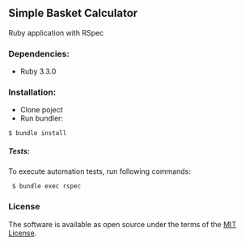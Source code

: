 ## Simple Basket Calculator 
Ruby application with RSpec
### Dependencies:
- Ruby 3.3.0

### Installation:
- Clone poject
- Run bundler:

 ```shell
 $ bundle install
 ```

##### Tests:
To execute automation tests, run following commands:

```shell
 $ bundle exec rspec
```

### License

The software is available as open source under the terms of the [MIT License](http://opensource.org/licenses/MIT).
